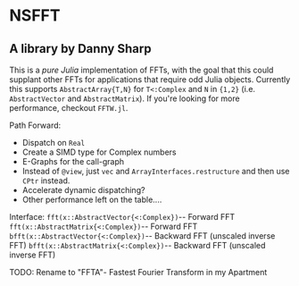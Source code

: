 # NSFFT
## A library by Danny Sharp

This is a *pure Julia* implementation of FFTs, with the goal that this could supplant other FFTs for applications that require odd Julia objects. Currently this supports `AbstractArray{T,N}` for `T<:Complex` and `N` in `{1,2}` (i.e. `AbstractVector` and `AbstractMatrix`). If you're looking for more performance, checkout `FFTW.jl`.

Path Forward:
- Dispatch on `Real`
- Create a SIMD type for Complex numbers
- E-Graphs for the call-graph
- Instead of `@view`, just `vec` and `ArrayInterfaces.restructure` and then use `CPtr` instead.
- Accelerate dynamic dispatching?
- Other performance left on the table....

Interface:
`fft(x::AbstractVector{<:Complex})`-- Forward FFT
`fft(x::AbstractMatrix{<:Complex})`-- Forward FFT
`bfft(x::AbstractVector{<:Complex})`-- Backward FFT (unscaled inverse FFT)
`bfft(x::AbstractMatrix{<:Complex})`-- Backward FFT (unscaled inverse FFT)

TODO: Rename to "FFTA"- Fastest Fourier Transform in my Apartment
